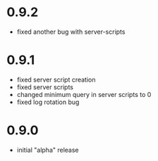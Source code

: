 0.9.2
===
* fixed another bug with server-scripts

0.9.1
===
* fixed server script creation
* fixed server scripts
* changed minimum query in server scripts to 0
* fixed log rotation bug

0.9.0
===
* initial "alpha" release